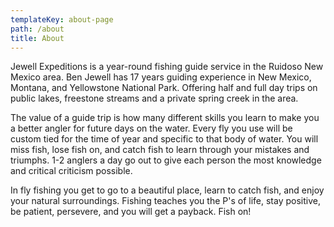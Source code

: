 ```yaml
---
templateKey: about-page
path: /about
title: About
---
```

Jewell Expeditions is a year-round fishing guide service in the Ruidoso New Mexico area. Ben Jewell has 17 years guiding experience in New Mexico, Montana, and Yellowstone National Park. Offering half and full day trips on public lakes, freestone streams and a private spring creek in the area. 

The value of a guide trip is how many different skills you learn to make you a better angler for future days on the water. Every fly you use will be custom tied for the time of year and specific to that body of water. You will miss fish, lose fish on, and catch fish to learn through your mistakes and triumphs. 1-2 anglers a day go out to give each person the most knowledge and critical criticism possible. 

In fly fishing you get to go to a beautiful place, learn to catch fish, and enjoy your natural surroundings. Fishing teaches you the P's of life, stay positive, be patient, persevere, and you will get a payback. Fish on!